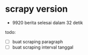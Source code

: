 # scrapy version
- 9920 berita selesai dalam 32 detik

todo:
- [ ] buat scraping paragraph
- [ ] buat scraping interval tanggal

